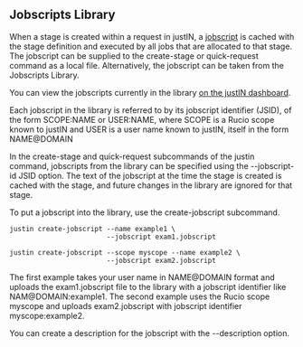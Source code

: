 ## Jobscripts Library

When a stage is created within a request in justIN, a 
[jobscript](jobscripts.md) is cached with the stage definition and executed
by all jobs that are allocated to that stage. The jobscript can be supplied
to the create-stage or quick-request command as a local file. Alternatively,
the jobscript can be taken from the Jobscripts Library. 

You can view the jobscripts currently in the library 
[on the justIN dashboard](https://justin.dune.hep.ac.uk/dashboard/?method=list-jobscripts).

Each jobscript in the library is referred to by its jobscript identifier
(JSID), of the form SCOPE:NAME or USER:NAME, where SCOPE is a Rucio scope
known to justIN and USER is a user name known to justIN, itself in the form
NAME@DOMAIN 

In the create-stage and quick-request subcommands of the justin command,
jobscripts from the library can be specified using the --jobscript-id JSID
option. The text of the jobscript at the time the stage is created is cached
with the stage, and future changes in the library are ignored for that stage.

To put a jobscript into the library, use the create-jobscript subcommand.

```
justin create-jobscript --name example1 \
                        --jobscript exam1.jobscript

justin create-jobscript --scope myscope --name example2 \
                        --jobscript exam2.jobscript
```

The first example takes your user name in NAME@DOMAIN format and uploads
the exam1.jobscript file to the library with a jobscript identifier like 
NAM@DOMAIN:example1. The second example uses the Rucio scope myscope and 
uploads exam2.jobscript with jobscript identifier myscope:example2.

You can create a description for the jobscript with the --description option.
